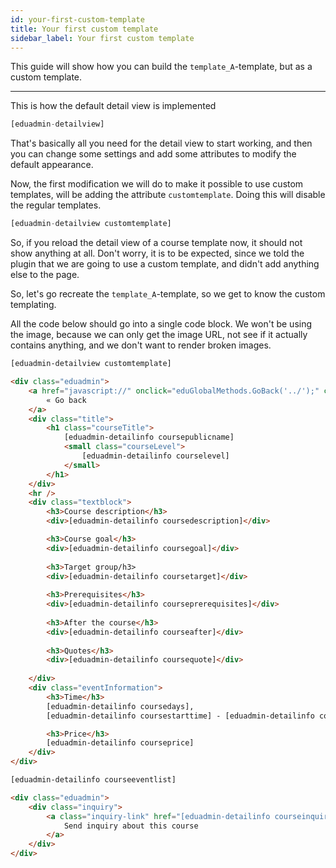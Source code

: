 ```yaml
---
id: your-first-custom-template
title: Your first custom template
sidebar_label: Your first custom template
---
```


This guide will show how you can build the `template_A`-template, but as a custom template.

---

This is how the default detail view is implemented

```php
[eduadmin-detailview]
```

That's basically all you need for the detail view to start working, 
and then you can change some settings and add some attributes to modify the default appearance.

Now, the first modification we will do to make it possible to use custom templates, 
will be adding the attribute `customtemplate`. Doing this will disable the regular templates.

```php
[eduadmin-detailview customtemplate]
```

So, if you reload the detail view of a course template now, it should not show anything at all.
Don't worry, it is to be expected, since we told the plugin that we are going to use a custom template,
and didn't add anything else to the page.

So, let's go recreate the `template_A`-template, so we get to know the custom templating.

All the code below should go into a single code block. 
We won't be using the image, because we can only get the image URL,
not see if it actually contains anything, and we don't want to render broken images.

```html
[eduadmin-detailview customtemplate]

<div class="eduadmin">
    <a href="javascript://" onclick="eduGlobalMethods.GoBack('../');" class="backLink">
        « Go back
    </a>
    <div class="title">
        <h1 class="courseTitle">
            [eduadmin-detailinfo coursepublicname]
            <small class="courseLevel">
                [eduadmin-detailinfo courselevel]
            </small>
        </h1>
    </div>
    <hr />
    <div class="textblock">
        <h3>Course description</h3>
        <div>[eduadmin-detailinfo coursedescription]</div>

        <h3>Course goal</h3>
        <div>[eduadmin-detailinfo coursegoal]</div>
  
        <h3>Target group/h3>
        <div>[eduadmin-detailinfo coursetarget]</div>
  
        <h3>Prerequisites</h3>
        <div>[eduadmin-detailinfo courseprerequisites]</div>
  
        <h3>After the course</h3>
        <div>[eduadmin-detailinfo courseafter]</div>
  
        <h3>Quotes</h3>
        <div>[eduadmin-detailinfo coursequote]</div>
  
    </div>
    <div class="eventInformation">
        <h3>Time</h3>
        [eduadmin-detailinfo coursedays], 
        [eduadmin-detailinfo coursestarttime] - [eduadmin-detailinfo courseendtime]

        <h3>Price</h3>
        [eduadmin-detailinfo courseprice]
    </div>
</div>

[eduadmin-detailinfo courseeventlist]

<div class="eduadmin">
    <div class="inquiry">
        <a class="inquiry-link" href="[eduadmin-detailinfo courseinquiryurl]">
            Send inquiry about this course
        </a>
    </div>
</div>
```
